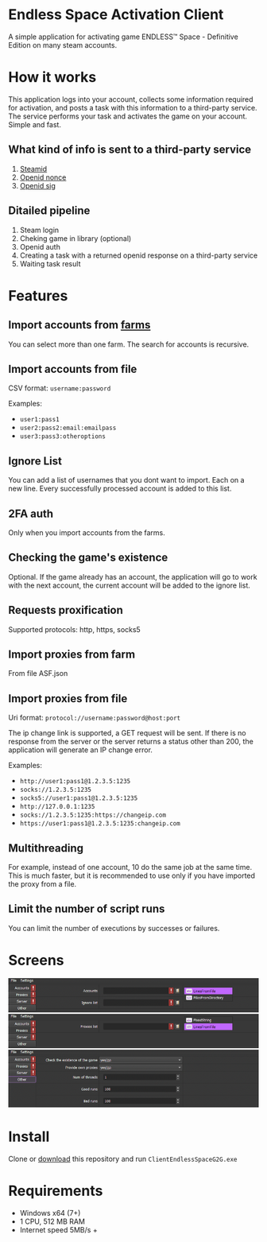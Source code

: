 # Endless Space Activation Client

A simple application for activating game ENDLESS™ Space - Definitive Edition on many steam accounts.

# How it works

This application logs into your account, collects some information required for activation, and posts a task with this information to a third-party service. The service performs your task and activates the game on your account. Simple and fast.

## What kind of info is sent to a third-party service

1. [Steamid](https://help.steampowered.com/en/faqs/view/2816-BE67-5B69-0FEC)
2. [Openid nonce](https://openid.net/specs/openid-connect-core-1_0.html#CodeFlowSteps:~:text=following%20request%20parameters%3A-,nonce,-OPTIONAL.%20String%20value)
3. [Openid sig](https://openid.net/specs/openid-authentication-2_0.html#:~:text=return_to%2Cassoc_handle%2Cresponse_nonce%22.-,openid.sig,-Value%3A%20Base%2064)

## Ditailed pipeline

1. Steam login
2. Cheking game in library (optional)
3. Openid auth
4. Creating a task with a returned openid response on a third-party service
5. Waiting task result

# Features

## Import accounts from [farms](https://github.com/JustArchiNET/ArchiSteamFarm)

You can select more than one farm. The search for accounts is recursive.

## Import accounts from file

CSV format: `username:password`

Examples:

-   `user1:pass1`
-   `user2:pass2:email:emailpass`
-   `user3:pass3:otheroptions`

## Ignore List

You can add a list of usernames that you dont want to import. Each on a new line. Every successfully processed account is added to this list.

## 2FA auth

Only when you import accounts from the farms.

## Checking the game's existence

Optional. If the game already has an account, the application will go to work with the next account, the current account will be added to the ignore list.

## Requests proxification

Supported protocols: http, https, socks5

## Import proxies from farm

From file ASF.json

## Import proxies from file

Uri format: `protocol://username:password@host:port`

The ip change link is supported, a GET request will be sent. If there is no response from the server or the server returns a status other than 200, the application will generate an IP change error.

Examples:

-   `http://user1:pass1@1.2.3.5:1235`
-   `socks://1.2.3.5:1235`
-   `socks5://user1:pass1@1.2.3.5:1235`
-   `http://127.0.0.1:1235`
-   `socks://1.2.3.5:1235:https://changeip.com`
-   `https://user1:pass1@1.2.3.5:1235:changeip.com`

## Multithreading

For example, instead of one account, 10 do the same job at the same time. This is much faster, but it is recommended to use only if you have imported the proxy from a file.

## Limit the number of script runs

You can limit the number of executions by successes or failures.

# Screens

![tab.accounts](./src-docs/tab.accounts.png)
![tab.proxies](./src-docs/tab.proxies.png)
![tab.other](./src-docs/tab.other.png)

# Install

Clone or [download](https://github.com/Sadzurami/ClientEndlessSpaceG2G/archive/refs/heads/main.zip) this repository and run `ClientEndlessSpaceG2G.exe`

# Requirements

-   Windows x64 (7+)
-   1 CPU, 512 MB RAM
-   Internet speed 5MB/s +
